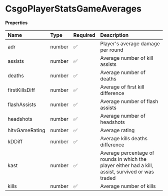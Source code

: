 # CsgoPlayerStatsGameAverages

**Properties**

| Name           | Type   | Required | Description                                                                                        |
| :------------- | :----- | :------- | :------------------------------------------------------------------------------------------------- |
| adr            | number | ✅       | Player's average damage per round                                                                  |
| assists        | number | ✅       | Average number of kill assists                                                                     |
| deaths         | number | ✅       | Average number of deaths                                                                           |
| firstKillsDiff | number | ✅       | Average of first kill difference                                                                   |
| flashAssists   | number | ✅       | Average number of flash assists                                                                    |
| headshots      | number | ✅       | Average number of headshots                                                                        |
| hltvGameRating | number | ✅       | Average rating                                                                                     |
| kDDiff         | number | ✅       | Average kills deaths difference                                                                    |
| kast           | number | ✅       | Average percentage of rounds in which the player either had a kill, assist, survived or was traded |
| kills          | number | ✅       | Average number of kills                                                                            |

<!-- This file was generated by liblab | https://liblab.com/ -->

